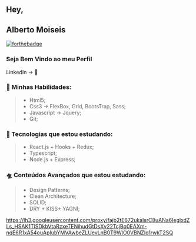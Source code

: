 
<!--
**albertomoiseisdev/albertomoiseisdev** is a ✨ _special_ ✨ repository because its `README.md` (this file) appears on your GitHub profile.

Here are some ideas to get you started:

### Hey,

- 🔭 I’m currently working on ...
- 🌱 I’m currently learning ...
- 👯 I’m looking to collaborate on ...
- 🤔 I’m looking for help with ...
- 💬 Ask me about ...
- 📫 How to reach me: ...
- 😄 Pronouns: ...
- ⚡ Fun fact: ...
-->
## Hey,

## Alberto Moiseis 
[![forthebadge](https://forthebadge.com/images/badges/gluten-free.svg)](https://forthebadge.com)
### Seja Bem Vindo ao meu Perfil
LinkedIn -> 👔

### 🎯 Minhas Habilidades:

 >- Html5;
 >- Css3 -> FlexBox, Grid, BootsTrap, Sass;
 >- Javascript -> Jquery;
 >- Git; 

### 🚀 Tecnologias que estou estudando:

 >- React.js + Hooks + Redux;
 >- Typescript;
 >- Node.js + Express;
 
### 🛸 Conteúdos Avançados que estou estudando:

 >- Design Patterns;
 >- Clean Architecture;
 >- SOLID;
 >- DRY + KISS+ YAGNI;








https://lh3.googleusercontent.com/proxy/fajb2tE672ukalsrC8uANa6IeglxdZLs_HSAK1TlSDkbVtaRzxeTENihudGtDsXv22TcjBq0EAXm-nqE6R1xA54ouApIubYMVAwbeZLUevLnB0T9WlO0VBNZIo1rwkT2SQ
